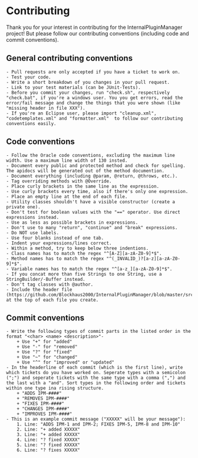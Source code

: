 Contributing
============

Thank you for your interest in contributing for the InternalPluginManager project! But please follow our contributing conventions (including code and commit conventions).


General contributing conventions
--------------------------------

	- Pull requests are only accepted if you have a ticket to work on.
	- Test your code.
	- Write a short breakdown of you changes in your pull request.
	- Link to your test materials (can be JUnit-Tests).
	- Before you commit your changes, run "check.sh", respectively "check.bat", if you're a windows user. You you get errors, read the error/fail message and change the things that you were shown (like "missing header in file XXX").
	- If you're an Eclipse user, please import "cleanup.xml", "codetemplates.xml" and "formatter.xml"  to follow our contributing conventions easily.


Code conventions
----------------

	- Follow the Oracle code conventions, excluding the maximum line width. Use a maximum line width of 130 insted.
	- Document every public and protected method and check for spelling. The apidocs will be generated out of the method documention.
	- Document everything (including @param, @return, @throws, etc.).
	- Tag overriding methods with @Override.
	- Place curly brackets in the same line as the expression.
	- Use curly brackets every time, also if there's only one expression.
	- Place an empty line at the end of each file.
	- Utility classes shouldn't have a visible constructor (create a private one).
	- Don't test for boolean values with the "==" operator. Use direct expressions instead.
	- Use as less as possible brackets in expressions.
	- Don't use to many "return", "continue" and "break" expressions.
	- Do NOT use labels.
	- Use four blanks instead of one tab.
	- Indent your expressions/lines correct.
	- Within a method, try to keep below three indentions.
	- Class names has to match the regex "^[A-Z][a-zA-Z0-9]*$".
	- Method names has to match the regex "^(_INVALID_)?[a-z][a-zA-Z0-9]*$".
	- Variable names has to match the regex "^[a-z_][a-zA-Z0-9]*$".
	- If you concat more than five Strings to one String, use a StringBuilder/-Buffer instead.
	- Don't tag classes with @author.
	- Include the header file (https://github.com/Blockhaus2000/InternalPluginManager/blob/master/src/main/build/header.txt) at the top of each file you create.


Commit conventions
------------------

	- Write the following types of commit parts in the listed order in the format "<char> <name> <description>"-
		+ Use "+" for "added"
		+ Use "-" for "removed"
		+ Use "?" for "fixed"
		+ Use "~" for "changed"
		+ Use "^" for "improved" or "updated"
	- In the headerline of each commit (which is the first line), write which tickets do you have worked on. Seperate types with a semicolon (";") and seperate tickets with the same type with a comma (",") and the last with a "and". Sort types in the following order and tickets within one type ina rising structure.
		+ "ADDS IPM-####"
		+ "REMOVES IPM-####"
		+ "FIXES IPM-####"
		+ "CHANGES IPM-####"
		+ "IMPROVES IPM-####"
	- This is an example commit message ("XXXXX" will be your message"):
		1. Line: "ADDS IPM-1 and IPM-2; FIXES IPM-5, IPM-8 and IPM-10"
		2. Line: "+ added XXXXX"
		3. Line: "+ added XXXXX"
		4. Line: "? fixed XXXXX"
		5. Line: "? fixed XXXXX"
		6. Line: "? fixes XXXXX"
